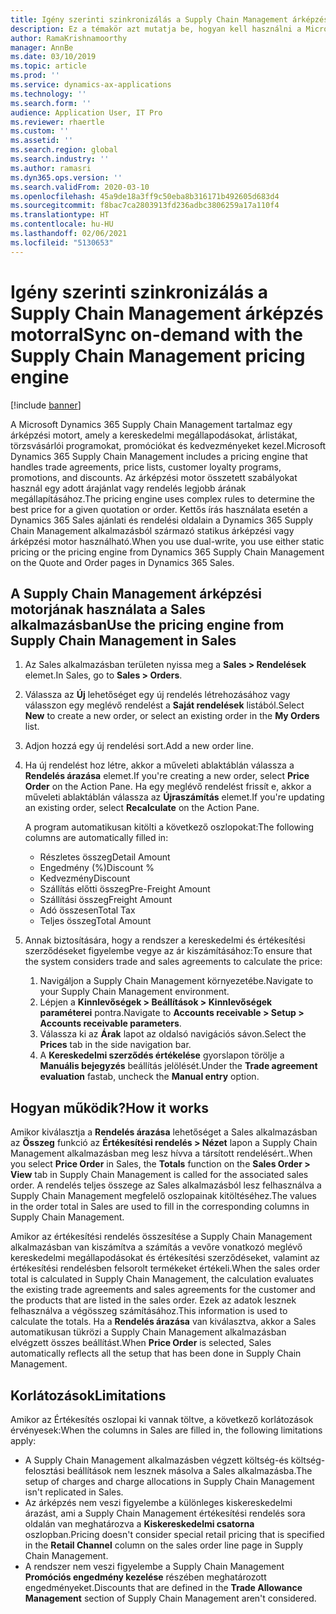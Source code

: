 ```yaml
---
title: Igény szerinti szinkronizálás a Supply Chain Management árképzés motorral
description: Ez a témakör azt mutatja be, hogyan kell használni a Microsoft Dynamics 365 Supply Chain Management árképzési motorját a Dynamics 365 Sales alkalmazásból.
author: RamaKrishnamoorthy
manager: AnnBe
ms.date: 03/10/2019
ms.topic: article
ms.prod: ''
ms.service: dynamics-ax-applications
ms.technology: ''
ms.search.form: ''
audience: Application User, IT Pro
ms.reviewer: rhaertle
ms.custom: ''
ms.assetid: ''
ms.search.region: global
ms.search.industry: ''
ms.author: ramasri
ms.dyn365.ops.version: ''
ms.search.validFrom: 2020-03-10
ms.openlocfilehash: 45a9de18a3ff9c50eba8b316171b492605d683d4
ms.sourcegitcommit: f8bac7ca2803913fd236adbc3806259a17a110f4
ms.translationtype: HT
ms.contentlocale: hu-HU
ms.lasthandoff: 02/06/2021
ms.locfileid: "5130653"
---
```

# <a name="sync-on-demand-with-the-supply-chain-management-pricing-engine"></a><span data-ttu-id="a2ee1-103">Igény szerinti szinkronizálás a Supply Chain Management árképzés motorral</span><span class="sxs-lookup"><span data-stu-id="a2ee1-103">Sync on-demand with the Supply Chain Management pricing engine</span></span>

[!include [banner](../../includes/banner.md)]



<span data-ttu-id="a2ee1-104">A Microsoft Dynamics 365 Supply Chain Management tartalmaz egy árképzési motort, amely a kereskedelmi megállapodásokat, árlistákat, törzsvásárlói programokat, promóciókat és kedvezményeket kezel.</span><span class="sxs-lookup"><span data-stu-id="a2ee1-104">Microsoft Dynamics 365 Supply Chain Management includes a pricing engine that handles trade agreements, price lists, customer loyalty programs, promotions, and discounts.</span></span> <span data-ttu-id="a2ee1-105">Az árképzési motor összetett szabályokat használ egy adott árajánlat vagy rendelés legjobb árának megállapításához.</span><span class="sxs-lookup"><span data-stu-id="a2ee1-105">The pricing engine uses complex rules to determine the best price for a given quotation or order.</span></span> <span data-ttu-id="a2ee1-106">Kettős írás használata esetén a Dynamics 365 Sales ajánlati és rendelési oldalain a Dynamics 365 Supply Chain Management alkalmazásból származó statikus árképzési vagy árképzési motor használható.</span><span class="sxs-lookup"><span data-stu-id="a2ee1-106">When you use dual-write, you use either static pricing or the pricing engine from Dynamics 365 Supply Chain Management on the Quote and Order pages in Dynamics 365 Sales.</span></span>

## <a name="use-the-pricing-engine-from-supply-chain-management-in-sales"></a><span data-ttu-id="a2ee1-107">A Supply Chain Management árképzési motorjának használata a Sales alkalmazásban</span><span class="sxs-lookup"><span data-stu-id="a2ee1-107">Use the pricing engine from Supply Chain Management in Sales</span></span>

1. <span data-ttu-id="a2ee1-108">Az Sales alkalmazásban területen nyissa meg a **Sales \> Rendelések** elemet.</span><span class="sxs-lookup"><span data-stu-id="a2ee1-108">In Sales, go to **Sales \> Orders**.</span></span>
2. <span data-ttu-id="a2ee1-109">Válassza az **Új** lehetőséget egy új rendelés létrehozásához vagy válasszon egy meglévő rendelést a **Saját rendelések** listából.</span><span class="sxs-lookup"><span data-stu-id="a2ee1-109">Select **New** to create a new order, or select an existing order in the **My Orders** list.</span></span>
3. <span data-ttu-id="a2ee1-110">Adjon hozzá egy új rendelési sort.</span><span class="sxs-lookup"><span data-stu-id="a2ee1-110">Add a new order line.</span></span>
4. <span data-ttu-id="a2ee1-111">Ha új rendelést hoz létre, akkor a műveleti ablaktáblán válassza a **Rendelés árazása** elemet.</span><span class="sxs-lookup"><span data-stu-id="a2ee1-111">If you're creating a new order, select **Price Order** on the Action Pane.</span></span> <span data-ttu-id="a2ee1-112">Ha egy meglévő rendelést frissít e, akkor a műveleti ablaktáblán válassza az **Újraszámítás** elemet.</span><span class="sxs-lookup"><span data-stu-id="a2ee1-112">If you're updating an existing order, select **Recalculate** on the Action Pane.</span></span>

    <span data-ttu-id="a2ee1-113">A program automatikusan kitölti a következő oszlopokat:</span><span class="sxs-lookup"><span data-stu-id="a2ee1-113">The following columns are automatically filled in:</span></span>

    + <span data-ttu-id="a2ee1-114">Részletes összeg</span><span class="sxs-lookup"><span data-stu-id="a2ee1-114">Detail Amount</span></span>
    + <span data-ttu-id="a2ee1-115">Engedmény (%)</span><span class="sxs-lookup"><span data-stu-id="a2ee1-115">Discount %</span></span>
    + <span data-ttu-id="a2ee1-116">Kedvezmény</span><span class="sxs-lookup"><span data-stu-id="a2ee1-116">Discount</span></span>
    + <span data-ttu-id="a2ee1-117">Szállítás előtti összeg</span><span class="sxs-lookup"><span data-stu-id="a2ee1-117">Pre-Freight Amount</span></span>
    + <span data-ttu-id="a2ee1-118">Szállítási összeg</span><span class="sxs-lookup"><span data-stu-id="a2ee1-118">Freight Amount</span></span>
    + <span data-ttu-id="a2ee1-119">Adó összesen</span><span class="sxs-lookup"><span data-stu-id="a2ee1-119">Total Tax</span></span>
    + <span data-ttu-id="a2ee1-120">Teljes összeg</span><span class="sxs-lookup"><span data-stu-id="a2ee1-120">Total Amount</span></span>
    
5. <span data-ttu-id="a2ee1-121">Annak biztosítására, hogy a rendszer a kereskedelmi és értékesítési szerződéseket figyelembe vegye az ár kiszámításához:</span><span class="sxs-lookup"><span data-stu-id="a2ee1-121">To ensure that the system considers trade and sales agreements to calculate the price:</span></span>
    1. <span data-ttu-id="a2ee1-122">Navigáljon a Supply Chain Management környezetébe.</span><span class="sxs-lookup"><span data-stu-id="a2ee1-122">Navigate to your Supply Chain Management environment.</span></span>
    2. <span data-ttu-id="a2ee1-123">Lépjen a **Kinnlevőségek \> Beállítások \> Kinnlevőségek paraméterei** pontra.</span><span class="sxs-lookup"><span data-stu-id="a2ee1-123">Navigate to **Accounts receivable \> Setup \> Accounts receivable parameters**.</span></span>
    3. <span data-ttu-id="a2ee1-124">Válassza ki az **Árak** lapot az oldalsó navigációs sávon.</span><span class="sxs-lookup"><span data-stu-id="a2ee1-124">Select the **Prices** tab in the side navigation bar.</span></span>
    4. <span data-ttu-id="a2ee1-125">A **Kereskedelmi szerződés értékelése** gyorslapon törölje a **Manuális bejegyzés** beállítás jelölését.</span><span class="sxs-lookup"><span data-stu-id="a2ee1-125">Under the **Trade agreement evaluation** fastab, uncheck the **Manual entry** option.</span></span>

## <a name="how-it-works"></a><span data-ttu-id="a2ee1-126">Hogyan működik?</span><span class="sxs-lookup"><span data-stu-id="a2ee1-126">How it works</span></span>

<span data-ttu-id="a2ee1-127">Amikor kiválasztja a **Rendelés árazása** lehetőséget a Sales alkalmazásban az **Összeg** funkció az **Értékesítési rendelés \> Nézet** lapon a Supply Chain Management alkalmazásban meg lesz hívva a társított rendelésért..</span><span class="sxs-lookup"><span data-stu-id="a2ee1-127">When you select **Price Order** in Sales, the **Totals** function on the **Sales Order \> View** tab in Supply Chain Management is called for the associated sales order.</span></span> <span data-ttu-id="a2ee1-128">A rendelés teljes összege az Sales alkalmazásból lesz felhasználva a Supply Chain Management megfelelő oszlopainak kitöltéséhez.</span><span class="sxs-lookup"><span data-stu-id="a2ee1-128">The values in the order total in Sales are used to fill in the corresponding columns in Supply Chain Management.</span></span>

<span data-ttu-id="a2ee1-129">Amikor az értékesítési rendelés összesítése a Supply Chain Management alkalmazásban van kiszámítva a számítás a vevőre vonatkozó meglévő kereskedelmi megállapodásokat és értékesítési szerződéseket, valamint az értékesítési rendelésben felsorolt termékeket értékeli.</span><span class="sxs-lookup"><span data-stu-id="a2ee1-129">When the sales order total is calculated in Supply Chain Management, the calculation evaluates the existing trade agreements and sales agreements for the customer and the products that are listed in the sales order.</span></span> <span data-ttu-id="a2ee1-130">Ezek az adatok lesznek felhasználva a végösszeg számításához.</span><span class="sxs-lookup"><span data-stu-id="a2ee1-130">This information is used to calculate the totals.</span></span> <span data-ttu-id="a2ee1-131">Ha a **Rendelés árazása** van kiválasztva, akkor a Sales automatikusan tükrözi a Supply Chain Management alkalmazásban elvégzett összes beállítást.</span><span class="sxs-lookup"><span data-stu-id="a2ee1-131">When **Price Order** is selected, Sales automatically reflects all the setup that has been done in Supply Chain Management.</span></span>

## <a name="limitations"></a><span data-ttu-id="a2ee1-132">Korlátozások</span><span class="sxs-lookup"><span data-stu-id="a2ee1-132">Limitations</span></span>

<span data-ttu-id="a2ee1-133">Amikor az Értékesítés oszlopai ki vannak töltve, a következő korlátozások érvényesek:</span><span class="sxs-lookup"><span data-stu-id="a2ee1-133">When the columns in Sales are filled in, the following limitations apply:</span></span>

+ <span data-ttu-id="a2ee1-134">A Supply Chain Management alkalmazásben végzett költség-és költség-felosztási beállítások nem lesznek másolva a Sales alkalmazásba.</span><span class="sxs-lookup"><span data-stu-id="a2ee1-134">The setup of charges and charge allocations in Supply Chain Management isn't replicated in Sales.</span></span>
+ <span data-ttu-id="a2ee1-135">Az árképzés nem veszi figyelembe a különleges kiskereskedelmi árazást, ami a Supply Chain Management értékesítési rendelés sora oldalán van meghatározva a **Kiskereskedelmi csatorna** oszlopban.</span><span class="sxs-lookup"><span data-stu-id="a2ee1-135">Pricing doesn't consider special retail pricing that is specified in the **Retail Channel** column on the sales order line page in Supply Chain Management.</span></span>
+ <span data-ttu-id="a2ee1-136">A rendszer nem veszi figyelembe a Supply Chain Management **Promóciós engedmény kezelése** részében meghatározott engedményeket.</span><span class="sxs-lookup"><span data-stu-id="a2ee1-136">Discounts that are defined in the **Trade Allowance Management** section of Supply Chain Management aren't considered.</span></span>
